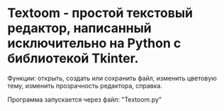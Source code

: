 # Textoom - простой текстовый редактор, написанный исключительно на Python с библиотекой Tkinter.

Функции: открыть, создать или сохранить файл, изменить цветовую тему, изменить прозрачность редактора, справка.

Программа запускается через файл: "Textoom.py"
